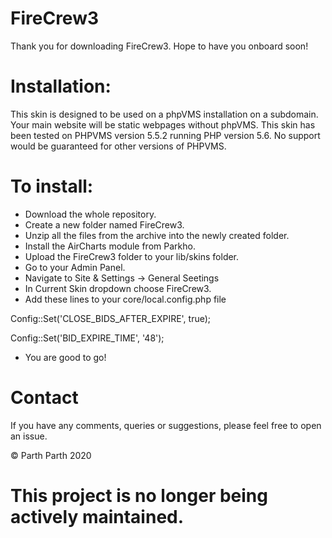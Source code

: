 # FireCrew3

Thank you for downloading FireCrew3.
Hope to have you onboard soon!  

# Installation:
This skin is designed to be used on a phpVMS installation on a subdomain. Your main website will be static webpages without phpVMS. This skin has been tested on PHPVMS version 5.5.2 running PHP version 5.6. No support would be guaranteed for other versions of PHPVMS.

# To install:

* Download the whole repository.
* Create a new folder named FireCrew3.
* Unzip all the files from the archive into the newly created folder.
* Install the AirCharts module from Parkho.
* Upload the FireCrew3 folder to your lib/skins folder.
* Go to your Admin Panel.
* Navigate to Site & Settings -> General Seetings
* In Current Skin dropdown choose FireCrew3.
* Add these lines to your core/local.config.php file

Config::Set('CLOSE_BIDS_AFTER_EXPIRE', true);

Config::Set('BID_EXPIRE_TIME', '48');
* You are good to go!

# Contact
If you have any comments, queries or suggestions, please feel free to open an issue.

© Parth Parth 2020
# This project is no longer being actively maintained.
